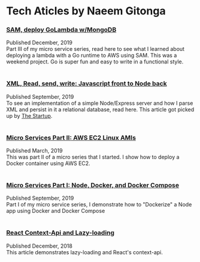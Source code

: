 # Tech Aticles by Naeem Gitonga

### [SAM, deploy GoLambda w/MongoDB](https://medium.com/@blackb8r/sam-deploys-golambda-w-mongodb-a03cd97bae45)
Published December, 2019 <br/>
Part III of my micro service series, read here to see what I learned about deploying a lambda with a Go runtime to AWS using SAM. This was a weekend project. Go is super fun and easy to write in a functional style.
<br/>
<br/>

### [XML, Read, send, write: Javascript front to Node back](https://medium.com/swlh/xml-read-send-write-javascript-front-to-node-back-167df21c98df)
Published September, 2019 <br/>
To see an implementation of a simple Node/Express server and how I parse XML and persist in it a relational database, read here. This article got picked up by [The Startup](https://medium.com/swlh).
<br/>
<br/>

### [Micro Services Part II: AWS EC2 Linux AMIs](https://medium.com/faun/micro-services-part-ii-aws-ec2-linux-amis-4e5e644aa43a)
Published March, 2019 <br/>
This was part II of a micro series that I started. I show how to deploy a Docker container using AWS EC2.
<br/>
<br/>

### [Micro Services Part I: Node, Docker, and Docker Compose](https://medium.com/@blackb8r/micro-services-part-i-d9059d1a8ac0)
Published September, 2019 <br/>
Part I of my micro service series, I demonstrate how to "Dockerize" a Node app using Docker and Docker Compose
<br/>
<br/>

### [React Context-Api and Lazy-loading](https://medium.com/swlh/react-context-api-and-lazy-loading-4c4b0a48f696)
Published  December, 2018 <br/>
This article demonstrates lazy-loading and React's context-api.
